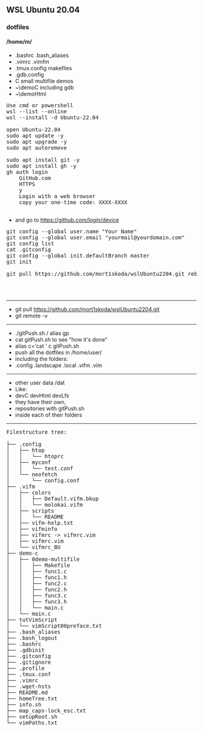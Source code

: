 ## WSL Ubuntu 20.04
### dotfiles
#### /home/m/ 

* .bashrc  .bash_aliases
* .vimrc   .vimfm
* .tmux.config  makefiles
* .gdb.config
* C small multifile demos
* ~\demoC including gdb
* ~\demoHtml

<pre>
Use cmd or powershell
wsl --list --online
wsl --install -d Ubuntu-22.04

open Ubuntu-22.04
sudo apt update -y
sudo apt upgrade -y
sudo apt autoremove

sudo apt install git -y
sudo apt install gh -y
gh auth login
    GitHub.com
    HTTPS
    y
    Login with a web browser
    copy your one-time code: XXXX-XXXX
 </pre>

* and go to https://github.com/login/device

<pre>
git config --global user.name "Your Name"
git config --global user.email "yourmail@yourdomain.com"
git config list
cat .gitconfig
git config --global init.defaultBranch master
git init

git pull https://github.com/mort1skoda/wslUbuntu2204.git rebase



</pre>

---
* git pull https://github.com/mort1skoda/wslUbuntu2204.git
* git remote -v
---
* ./gitPush.sh   /   alias gp
* cat gitPush.sh to see "how it's done"
* alias c='cat '    c gitPush.sh
* push all the dotfiles in /home/user/
* including the folders:
* .config .landscape .local .vifm .vim
---
* other user data /dat
* Like: 
* devC devHtml devLfs
* they have their own,
* repositories with gitPush.sh
* inside each of their folders
---

<pre>
Filestructure tree:

├── .config
│   ├── htop
│   │   └── htoprc
│   ├── myconf
│   │   └── test.conf
│   └── neofetch
│       └── config.conf
├── .vifm
│   ├── colors
│   │   ├── Default.vifm.bkup
│   │   └── molokai.vifm
│   ├── scripts
│   │   └── README
│   ├── vifm-help.txt
│   ├── vifminfo
│   ├── vifmrc -> vifmrc.vim
│   ├── vifmrc.vim
│   └── vifmrc_BU
├── demo-c
│   ├── 0demo-multifile
│   │   ├── Makefile
│   │   ├── func1.c
│   │   ├── func1.h
│   │   ├── func2.c
│   │   ├── func2.h
│   │   ├── func3.c
│   │   ├── func3.h
│   │   └── main.c
│   └── main.c
├── tutVimScript
│   └── vimScript00preface.txt
├── .bash_aliases
├── .bash_logout
├── .bashrc
├── .gdbinit
├── .gitconfig
├── .gitignore
├── .profile
├── .tmux.conf
├── .vimrc
├── .wget-hsts
├── README.md
├── homeTree.txt
├── info.sh
├── map_caps-lock_esc.txt
├── setupRoot.sh
└── vimPaths.txt
</pre>


